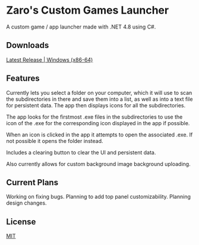 # Zaro's Custom Games Launcher

A custom game / app launcher made with .NET 4.8 using C#.

## Downloads
[Latest Release | Windows (x86-64)](https://github.com/Zaroxqs/Zaros_CGL/releases/download/v1.0.0/Zaros.CGL.zip)

## Features
Currently lets you select a folder on your computer, which it will use to scan the subdirectories in there and save them into a list, as well as into a text file for persistent data. 
The app then displays icons for all the subdirectories. 

The app looks for the firstmost .exe files in the subdirectories to use the icon of the .exe for the corresponding icon displayed in the app if possible.

When an icon is clicked in the app it attempts to open the associated .exe. If not possible it opens the folder instead.

Includes a clearing button to clear the UI and persistent data.

Also currently allows for custom background image background uploading.

## Current Plans
Working on fixing bugs.
Planning to add top panel customizability.
Planning design changes.

## License
[MIT](https://choosealicense.com/licenses/mit/)
